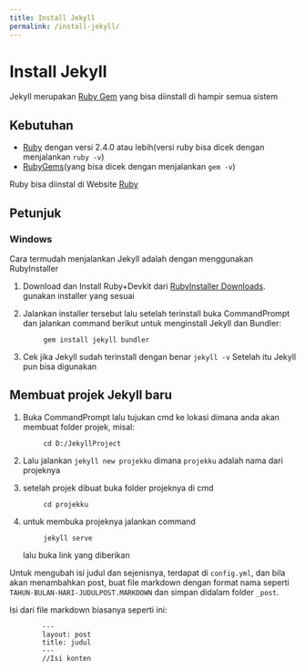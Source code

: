 ```yaml
---
title: Install Jekyll
permalink: /install-jekyll/
---
```

# Install Jekyll
Jekyll merupakan [Ruby Gem](https://jekyllrb.com/docs/ruby-101/#gems) yang bisa diinstall di hampir semua sistem

## Kebutuhan
* [Ruby](https://www.ruby-lang.org/en/downloads/) dengan versi 2.4.0 atau lebih(versi ruby bisa dicek dengan menjalankan `ruby -v`)
* [RubyGems](https://rubygems.org/pages/download)(yang bisa dicek dengan menjalankan `gem -v`)

Ruby bisa diinstal di Website [Ruby](https://rubyinstaller.org/downloads/)
## Petunjuk
### Windows
Cara termudah menjalankan Jekyll adalah dengan menggunakan RubyInstaller
1. Download dan Install Ruby+Devkit dari [RubyInstaller Downloads](https://rubyinstaller.org/downloads/). gunakan installer yang sesuai
2. Jalankan installer tersebut lalu setelah terinstall buka CommandPrompt
   dan jalankan command berikut untuk menginstall Jekyll dan Bundler:

            gem install jekyll bundler

3. Cek jika Jekyll sudah terinstall dengan benar `jekyll -v`
Setelah itu Jekyll pun bisa digunakan

## Membuat projek Jekyll baru
1. Buka CommandPrompt lalu tujukan cmd ke lokasi dimana anda akan membuat folder projek, misal:
   
            cd D:/JekyllProject

2. Lalu jalankan `jekyll new projekku`
   dimana `projekku` adalah nama dari projeknya
3. setelah projek dibuat buka folder projeknya di cmd
   
            cd projekku

4. untuk membuka projeknya jalankan command

            jekyll serve

    lalu buka link yang diberikan

Untuk mengubah isi judul dan sejenisnya, terdapat di `config.yml`,
dan bila akan menambahkan post, buat file markdown dengan format nama seperti `TAHUN-BULAN-HARI-JUDULPOST.MARKDOWN` dan simpan didalam
folder `_post`.

Isi dari file markdown biasanya seperti ini:

            ---
            layout: post
            title: judul
            ---
            //Isi konten